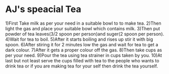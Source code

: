 # AJ's speacial Tea
 1)First Take milk as per your need in a suitable bowl to to make tea.
 2)Then light the gas and place your suitable bowl which contains milk.
 3)Then put powder of tea leaves(3/2 spoon per person)and suger(2 spoon per person).
 4)Wait for tea to boil.
 5)After it starts boiling and rises up stir it with big spoon.
 6)After stiring it for 2 minutes low the gas and wait for tea to get a dark colour.
 7)After it gets a proper colour off the gas.
 8)Then take cups as per your need.
 9)Pour the tea using tea strainer in cups taken by you.
10)At last but not least serve the cups filled with tea to the people who wants to drink tea or if you are making tea for your self then drink the tea yourself.
